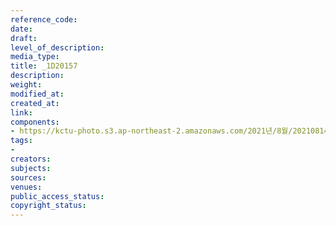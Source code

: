 ```yaml
---
reference_code: 
date: 
draft: 
level_of_description: 
media_type: 
title: _1D20157
description: 
weight: 
modified_at: 
created_at: 
link: 
components:
- https://kctu-photo.s3.ap-northeast-2.amazonaws.com/2021년/8월/20210814_8.15+전국노동자대회/_1D20157.jpg
tags:
- 
creators: 
subjects: 
sources: 
venues: 
public_access_status: 
copyright_status: 
---
```

